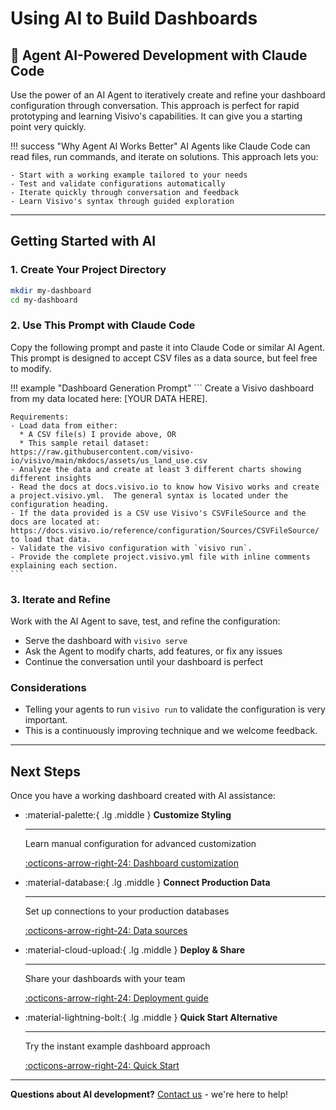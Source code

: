 # Using AI to Build Dashboards

## 🤖 Agent AI-Powered Development with Claude Code

Use the power of an AI Agent to iteratively create and refine your dashboard configuration through conversation. This approach is perfect for rapid prototyping and learning Visivo's capabilities.  It can give you a starting point very quickly.

!!! success "Why Agent AI Works Better"
    AI Agents like Claude Code can read files, run commands, and iterate on solutions. This approach lets you:

    - Start with a working example tailored to your needs
    - Test and validate configurations automatically
    - Iterate quickly through conversation and feedback
    - Learn Visivo's syntax through guided exploration

---

## Getting Started with AI

### 1. Create Your Project Directory

```bash
mkdir my-dashboard
cd my-dashboard
```

### 2. Use This Prompt with Claude Code

Copy the following prompt and paste it into Claude Code or similar AI Agent. This prompt is designed to accept CSV files as a data source, but feel free to modify.

!!! example "Dashboard Generation Prompt"
    ```
    Create a Visivo dashboard from my data located here: [YOUR DATA HERE].

    Requirements:
    - Load data from either:
      * A CSV file(s) I provide above, OR
      * This sample retail dataset: https://raw.githubusercontent.com/visivo-io/visivo/main/mkdocs/assets/us_land_use.csv
    - Analyze the data and create at least 3 different charts showing different insights
    - Read the docs at docs.visivo.io to know how Visivo works and create a project.visivo.yml.  The general syntax is located under the configuration heading.
    - If the data provided is a CSV use Visivo's CSVFileSource and the docs are located at: https://docs.visivo.io/reference/configuration/Sources/CSVFileSource/ to load that data.
    - Validate the visivo configuration with `visivo run`.
    - Provide the complete project.visivo.yml file with inline comments explaining each section.
    ```

### 3. Iterate and Refine

Work with the AI Agent to save, test, and refine the configuration:

- Serve the dashboard with `visivo serve`
- Ask the Agent to modify charts, add features, or fix any issues
- Continue the conversation until your dashboard is perfect

### Considerations

- Telling your agents to run `visivo run` to validate the configuration is very important.
- This is a continuously improving technique and we welcome feedback.

---

## Next Steps

Once you have a working dashboard created with AI assistance:

<div class="grid cards" markdown>

-   :material-palette:{ .lg .middle } **Customize Styling**

    ---

    Learn manual configuration for advanced customization

    [:octicons-arrow-right-24: Dashboard customization](reference/configuration/Dashboards/Dashboard/index.md)

-   :material-database:{ .lg .middle } **Connect Production Data**

    ---

    Set up connections to your production databases

    [:octicons-arrow-right-24: Data sources](topics/sources.md)

-   :material-cloud-upload:{ .lg .middle } **Deploy & Share**

    ---

    Share your dashboards with your team

    [:octicons-arrow-right-24: Deployment guide](topics/deployments.md)

-   :material-lightning-bolt:{ .lg .middle } **Quick Start Alternative**

    ---

    Try the instant example dashboard approach

    [:octicons-arrow-right-24: Quick Start](index.md)

</div>

---

**Questions about AI development?** [Contact us](mailto:jared@visivo.io) - we're here to help!